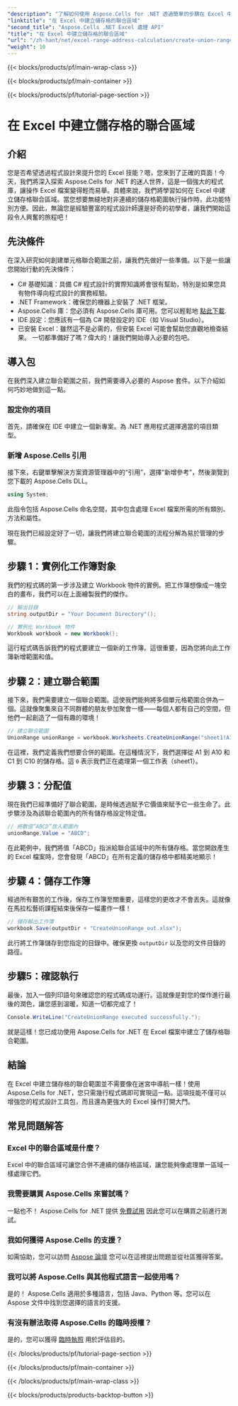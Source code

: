 ```yaml
---
"description": "了解如何使用 Aspose.Cells for .NET 透過簡單的步驟在 Excel 中建立儲存格聯合範圍。透過程式設計提升您的 Excel 技能。"
"linktitle": "在 Excel 中建立儲存格的聯合區域"
"second_title": "Aspose.Cells .NET Excel 處理 API"
"title": "在 Excel 中建立儲存格的聯合區域"
"url": "/zh-hant/net/excel-range-address-calculation/create-union-range-of-cells-in-excel/"
"weight": 10
---
```


{{< blocks/products/pf/main-wrap-class >}}

{{< blocks/products/pf/main-container >}}

{{< blocks/products/pf/tutorial-page-section >}}

# 在 Excel 中建立儲存格的聯合區域

## 介紹
您是否希望透過程式設計來提升您的 Excel 技能？嗯，您來到了正確的頁面！今天，我們將深入探索 Aspose.Cells for .NET 的迷人世界，這是一個強大的程式庫，讓操作 Excel 檔案變得輕而易舉。具體來說，我們將學習如何在 Excel 中建立儲存格聯合區域。當您想要無縫地對非連續的儲存格範圍執行操作時，此功能特別方便。因此，無論您是經驗豐富的程式設計師還是好奇的初學者，讓我們開始這段令人興奮的旅程吧！
## 先決條件
在深入研究如何創建單元格聯合範圍之前，讓我們先做好一些準備。以下是一些讓您開始行動的先決條件：
- C# 基礎知識：具備 C# 程式設計的實際知識將會很有幫助，特別是如果您具有物件導向程式設計的實務經驗。
- .NET Framework：確保您的機器上安裝了 .NET 框架。
- Aspose.Cells 庫：您必須有 Aspose.Cells 庫可用。您可以輕鬆地 [點此下載](https://releases。aspose.com/cells/net/).
- IDE 設定：您應該有一個為 C# 開發設定的 IDE（如 Visual Studio）。
- 已安裝 Excel：雖然這不是必需的，但安裝 Excel 可能會幫助您直觀地檢查結果。
一切都準備好了嗎？偉大的！讓我們開始導入必要的包吧。
## 導入包
在我們深入建立聯合範圍之前，我們需要導入必要的 Aspose 套件。以下介紹如何巧妙地做到這一點。
### 設定你的項目
首先，請確保在 IDE 中建立一個新專案。為 .NET 應用程式選擇適當的項目類型。
### 新增 Aspose.Cells 引用
接下來，右鍵單擊解決方案資源管理器中的“引用”，選擇“新增參考”，然後瀏覽到您下載的 Aspose.Cells DLL。 
```csharp
using System;
```
此指令包括 Aspose.Cells 命名空間，其中包含處理 Excel 檔案所需的所有類別、方法和屬性。

現在我們已經設定好了一切，讓我們將建立聯合範圍的流程分解為易於管理的步驟。
## 步驟 1：實例化工作簿對象
我們的程式碼的第一步涉及建立 Workbook 物件的實例。把工作簿想像成一塊空白的畫布，我們可以在上面繪製我們的傑作。
```csharp
// 輸出目錄
string outputDir = "Your Document Directory"();

// 實例化 Workbook 物件
Workbook workbook = new Workbook();
```
這行程式碼告訴我們的程式要建立一個新的工作簿。這很重要，因為您將向此工作簿新增範圍和值。
## 步驟 2：建立聯合範圍
接下來，我們需要建立一個聯合範圍。這使我們能夠將多個單元格範圍合併為一個。這就像聚集來自不同群體的朋友參加聚會一樣——每個人都有自己的空間，但他們一起創造了一個有趣的環境！
```csharp
// 建立聯合範圍
UnionRange unionRange = workbook.Worksheets.CreateUnionRange("sheet1!A1:A10,sheet1!C1:C10", 0);
```
在這裡，我們定義我們想要合併的範圍。在這種情況下，我們選擇從 A1 到 A10 和 C1 到 C10 的儲存格。這 `0` 表示我們正在處理第一個工作表（sheet1）。
## 步驟 3：分配值
現在我們已經準備好了聯合範圍，是時候透過賦予它價值來賦予它一些生命了。此步驟涉及為該聯合範圍內的所有儲存格設定特定值。
```csharp
// 將數值“ABCD”放入範圍內
unionRange.Value = "ABCD";
```
在此範例中，我們將值「ABCD」指派給聯合區域中的所有儲存格。當您開啟產生的 Excel 檔案時，您會發現「ABCD」在所有定義的儲存格中都精美地顯示！
## 步驟 4：儲存工作簿
經過所有艱苦的工作後，保存工作簿至關重要，這樣您的更改才不會丟失。這就像在馬拉松藝術課程結束後保存一幅畫作一樣！
```csharp
// 儲存輸出工作簿
workbook.Save(outputDir + "CreateUnionRange_out.xlsx");
```
此行將工作簿儲存到您指定的目錄中。確保更換 `outputDir` 以及您的文件目錄的路徑。 
## 步驟5：確認執行
最後，加入一個列印語句來確認您的程式碼成功運行。這就像是對您的傑作進行最後的潤色，讓您感到溫暖，知道一切都完成了！
```csharp
Console.WriteLine("CreateUnionRange executed successfully.");
```
就是這樣！您已成功使用 Aspose.Cells for .NET 在 Excel 檔案中建立了儲存格聯合範圍。
## 結論
在 Excel 中建立儲存格的聯合範圍並不需要像在迷宮中導航一樣！使用 Aspose.Cells for .NET，您只需幾行程式碼即可實現這一點。這項技能不僅可以增強您的程式設計工具包，而且還為更強大的 Excel 操作打開大門。 

## 常見問題解答
### Excel 中的聯合區域是什麼？
Excel 中的聯合區域可讓您合併不連續的儲存格區域，讓您能夠像處理單一區域一樣處理它們。
### 我需要購買 Aspose.Cells 來嘗試嗎？
一點也不！ Aspose.Cells for .NET 提供 [免費試用](https://releases.aspose.com/) 因此您可以在購買之前進行測試。
### 我如何獲得 Aspose.Cells 的支援？
如需協助，您可以訪問 [Aspose 論壇](https://forum.aspose.com/c/cells/9) 您可以在這裡提出問題並從社區獲得答案。
### 我可以將 Aspose.Cells 與其他程式語言一起使用嗎？
是的！ Aspose.Cells 適用於多種語言，包括 Java、Python 等。您可以在 Aspose 文件中找到您選擇的語言的支援。
### 有沒有辦法取得 Aspose.Cells 的臨時授權？
是的，您可以獲得 [臨時執照](https://purchase.aspose.com/temporary-license/) 用於評估目的。

{{< /blocks/products/pf/tutorial-page-section >}}

{{< /blocks/products/pf/main-container >}}

{{< /blocks/products/pf/main-wrap-class >}}

{{< blocks/products/products-backtop-button >}}